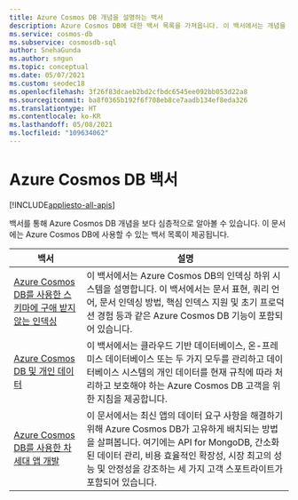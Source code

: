 ```yaml
---
title: Azure Cosmos DB 개념을 설명하는 백서
description: Azure Cosmos DB에 대한 백서 목록을 가져옵니다. 이 백서에서는 개념을 자세히 설명합니다.
ms.service: cosmos-db
ms.subservice: cosmosdb-sql
author: SnehaGunda
ms.author: sngun
ms.topic: conceptual
ms.date: 05/07/2021
ms.custom: seodec18
ms.openlocfilehash: 3f26f83dcaeb2bd2cfbdc6545ee092bb053d22a8
ms.sourcegitcommit: ba8f0365b192f6f708eb8ce7aadb134ef8eda326
ms.translationtype: HT
ms.contentlocale: ko-KR
ms.lasthandoff: 05/08/2021
ms.locfileid: "109634062"
---
```

# <a name="azure-cosmos-db-whitepapers"></a>Azure Cosmos DB 백서
[!INCLUDE[appliesto-all-apis](includes/appliesto-all-apis.md)]

백서를 통해 Azure Cosmos DB 개념을 보다 심층적으로 알아볼 수 있습니다. 이 문서에는 Azure Cosmos DB에 사용할 수 있는 백서 목록이 제공됩니다.

| **백서** | **설명** |
| --- | --- |
|[Azure Cosmos DB를 사용한 스키마에 구애 받지 않는 인덱싱](https://www.vldb.org/pvldb/vol8/p1668-shukla.pdf) | 이 백서에서는 Azure Cosmos DB의 인덱싱 하위 시스템을 설명합니다. 이 백서에서는 문서 표현, 쿼리 언어, 문서 인덱싱 방법, 핵심 인덱스 지원 및 초기 프로덕션 경험 등과 같은 Azure Cosmos DB 기능이 포함되어 있습니다.|
| [Azure Cosmos DB 및 개인 데이터](https://servicetrust.microsoft.com/ViewPage/TrustDocuments?command=Download&downloadType=Document&downloadId=87cc6456-4b23-473c-94d3-6c713b8b8956&docTab=6d000410-c9e9-11e7-9a91-892aae8839ad_FAQ_and_White_Papers)| 이 백서에서는 클라우드 기반 데이터베이스, 온-프레미스 데이터베이스 또는 두 가지 모두를 관리하고 데이터베이스 시스템의 개인 데이터를 현재 규칙에 따라 처리하고 보호해야 하는 Azure Cosmos DB 고객을 위한 지침을 제공합니다. |
|[Azure Cosmos DB를 사용한 차세대 앱 개발](https://azure.microsoft.com/resources/microsoft-azure-cosmos-db-flexible-reliable-cloud-nosql-at-any-scale/) | 이 문서에서는 최신 앱의 데이터 요구 사항을 해결하기 위해 Azure Cosmos DB가 고유하게 배치되는 방법을 살펴봅니다. 여기에는 API for MongoDB, 간소화된 데이터 관리, 비용 효율적인 확장성, 시장 최고의 성능 및 안정성을 강조하는 세 가지 고객 스포트라이트가 포함되어 있습니다. |
